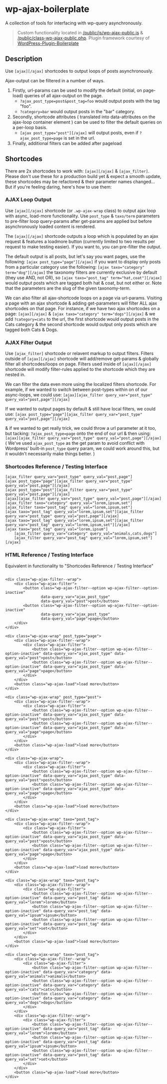 # wp-ajax-boilerplate

A collection of tools for interfacing with wp-query asynchronously.

> Custom functionality located in [/public/js/wp-ajax-public.js](https://github.com/kanopi/wp-ajax-boilerplate/blob/master/public/js/wp-ajax-public.js) & [/public/class-wp-ajax-public.php](https://github.com/kanopi/wp-ajax-boilerplate/blob/master/public/class-wp-ajax-public.php). Plugin framework courtesy of [WordPress-Plugin-Boilerplate](https://github.com/devinvinson/WordPress-Plugin-Boilerplate/)

## Description

Use `[ajax][/ajax]` shortcodes to output loops of posts asynchronously.

Ajax-output can be filtered in a number of ways.
1. Firstly, url-params can be used to modify the default (initial, on page-load) queries of all ajax-output on the page.
   - `?ajax_post_type=post&post_tag=foo` would output posts with the tag "foo".
   - `?category=bar` would output posts in the "bar" category.
1. Secondly, shortcode attributes ( translated into data-attributes on the ajax-loop container element ) can be used to filter the default queries on a per-loop basis.
   - `[ajax post_type="post"][/ajax]` will output posts, even if `?ajax_post_type=page` is set in the url.
1. Finally, additional filters can be added after pageload


## Shortcodes

There are 2x shortcodes to work with: `[ajax][/ajax]` & `[ajax_filter]`. Please don't use these for a production build yet & expect a smooth update, these shortcodes may be refactored & their parameter names changed... But if you're feeling daring, here's how to use them:  

### AJAX Loop Output
Use `[ajax][/ajax]` shortcode (or `.wp-ajax-wrap` class) to output ajax loop with async, load-more functionality. Use `post_type` & `taxo/term` parameters to pre-filter loop query-params after get-params are applied but before asynchronously loaded content is rendered.

The `[ajax][/ajax]` shortcode outputs a loop which is populated by an ajax request & features a loadmore button (currently limited to two results per request to make testing easier). If you want to, you can pre-filter the output.

 The default output is all posts, but let's say you want pages, use the following: `[ajax post_type="page"][/ajax]` if you want to display only posts from a particular category use the following: `[ajax taxo="category" term="dog"][/ajax]` the taxonomy filters are currently exclusive by default (they use AND, not OR), so `[ajax taxo="post_tag" term="hat,coat"][/ajax]` would output posts which are tagged both hat & coat, but not either or. Note that the parameters are the slug of the given taxonomy-term.

We can also filter all ajax-shortcode loops on a page via url-params. Visiting a page with an ajax shortcode & adding get-parameters will filter ALL ajax shortcodes on that page. For instance, if we have two ajax shortcodes on a page: `[ajax][/ajax]` & `[ajax taxo="category" term="dogs"][/ajax]` & we add `?category=cats` to the url, the first shortcode would output posts in the Cats category & the second shortcode would output only posts which are tagged both Cats & Dogs.


### AJAX Filter Output
Use `[ajax_filter]` shortcode or relavent markup to output filters. Filters outside of `[ajax][/ajax]` shortcode will add/remove get-params & globally filter all shortcodes/loops on page. Filters used inside of `[ajax][/ajax]` shortcode will modify filter-rules applied to the shortcode which they are nested in.

We can filter the data even more using the localized filters shortcode. For example, if we wanted to switch between post-types within on of our async-loops, we could use:
`[ajax][ajax_filter query_var="post_type" query_val="post,page"][/ajax]`

If we wanted to output pages by default & still have local filters, we could use:
`[ajax post_type="page"][ajax_filter query_var="post_type" query_val="post,page"][/ajax]`

& if we wanted to get really trick, we could throw a url parameter at it too, but tacking: `?ajax_post_type=page` onto the end of our url & then using: `[ajax][ajax_filter query_var="post_type" query_val="post,page"][/ajax]` ( We've used `ajax_post_type` as the get param to avoid conflict with Wordpress' built-in `post_type` query param, we could work around this, but it wouldn't necessarily make things better. )


### Shortcodes Reference / Testing Interface
```
[ajax_filter query_var="post_type" query_val="post,page"]
[ajax post_type="page"][ajax_filter query_var="post_type" query_val="post,page"][/ajax]
[ajax post_type="post"][ajax_filter query_var="post_type" query_val="post,page"][/ajax]
[ajax][ajax_filter query_var="post_type" query_val="post,page"][/ajax]
[ajax_filter taxo="category" query_val="lorem,ipsum,set"]
[ajax_filter taxo="post_tag" query_val="lorem,ipsum,set"]
[ajax taxo="post_tag" query_val="lorem,ipsum,set"][ajax_filter query_var="post_type" query_val="post,page"][/ajax]
[ajax taxo="post_tag" query_val="lorem,ipsum,set"][ajax_filter query_var="post_tag" query_val="lorem,ipsum,set"][/ajax]
[ajax taxo="post_tag" query_val="lorem,ipsum"]
    [ajax_filter query_var="category" query_val="animals,cats,dogs"]
    [ajax_filter query_var="post_tag" query_val="lorem,ipsum,set"]
[/ajax]
```


### HTML Reference / Testing Interface

Equivalent in functionality to "Shortcodes Reference / Testing Interface"

```

<div class="wp-ajax-filter--wrap">
    <div class="wp-ajax-filter">
        <button class="wp-ajax-filter--option wp-ajax-filter--option-inactive"
                data-query_var="ajax_post_type"
                data-query_val="post">post</button>
        <button class="wp-ajax-filter--option wp-ajax-filter--option-inactive"
                data-query_var="ajax_post_type" 
                data-query_val="page">page</button>
    </div>
</div>

<div class="wp-ajax-wrap" post_type="page">
    <div class="wp-ajax-filter--wrap">
        <div class="wp-ajax-filter">
            <button class="wp-ajax-filter--option wp-ajax-filter--option-inactive" data-query_var="ajax_post_type" data-query_val="post">post</button>
            <button class="wp-ajax-filter--option wp-ajax-filter--option-inactive" data-query_var="ajax_post_type" data-query_val="page">page</button>
        </div>
    </div>
    <button class="wp-ajax-load">load more</button>
</div>

<div class="wp-ajax-wrap" post_type="post">
    <div class="wp-ajax-filter--wrap">
        <div class="wp-ajax-filter">
            <button class="wp-ajax-filter--option wp-ajax-filter--option-inactive" data-query_var="ajax_post_type" data-query_val="post">post</button>
            <button class="wp-ajax-filter--option wp-ajax-filter--option-inactive" data-query_var="ajax_post_type" data-query_val="page">page</button>
        </div>
    </div>
    <button class="wp-ajax-load">load more</button>
</div>

<div class="wp-ajax-wrap">
    <div class="wp-ajax-filter--wrap">
        <div class="wp-ajax-filter">
            <button class="wp-ajax-filter--option wp-ajax-filter--option-inactive" data-query_var="ajax_post_type" data-query_val="post">post</button>
            <button class="wp-ajax-filter--option wp-ajax-filter--option-inactive" data-query_var="ajax_post_type" data-query_val="page">page</button>
        </div>
    </div>
    <button class="wp-ajax-load">load more</button>
</div>

<div class="wp-ajax-wrap" taxo="post_tag">
    <div class="wp-ajax-filter--wrap">
        <div class="wp-ajax-filter">
            <button class="wp-ajax-filter--option wp-ajax-filter--option-inactive" data-query_var="ajax_post_type" data-query_val="post">post</button>
            <button class="wp-ajax-filter--option wp-ajax-filter--option-inactive" data-query_var="ajax_post_type" data-query_val="page">page</button>
        </div>
    </div>
    <button class="wp-ajax-load">load more</button>
</div>

<div class="wp-ajax-wrap" taxo="post_tag">
    <div class="wp-ajax-filter--wrap">
        <div class="wp-ajax-filter">
            <button class="wp-ajax-filter--option wp-ajax-filter--option-inactive" data-query_var="post_tag" data-query_val="lorem">lorem</button>
            <button class="wp-ajax-filter--option wp-ajax-filter--option-inactive" data-query_var="post_tag" data-query_val="ipsum">ipsum</button>
            <button class="wp-ajax-filter--option wp-ajax-filter--option-inactive" data-query_var="post_tag" data-query_val="set">set</button>
        </div>
    </div>
    <button class="wp-ajax-load">load more</button>
</div>

<div class="wp-ajax-wrap" taxo="post_tag">
    <div class="wp-ajax-filter--wrap">
        <div class="wp-ajax-filter">
            <button class="wp-ajax-filter--option wp-ajax-filter--option-inactive" data-query_var="category" data-query_val="animals">animals</button>
            <button class="wp-ajax-filter--option wp-ajax-filter--option-inactive" data-query_var="category" data-query_val="cats">cats</button>
            <button class="wp-ajax-filter--option wp-ajax-filter--option-inactive" data-query_var="category" data-query_val="dogs">dogs</button>
        </div>
    </div>
    <div class="wp-ajax-filter--wrap">
        <div class="wp-ajax-filter">
            <button class="wp-ajax-filter--option wp-ajax-filter--option-inactive" data-query_var="post_tag" data-query_val="lorem">lorem</button>
            <button class="wp-ajax-filter--option wp-ajax-filter--option-inactive" data-query_var="post_tag" data-query_val="ipsum">ipsum</button>
            <button class="wp-ajax-filter--option wp-ajax-filter--option-inactive" data-query_var="post_tag" data-query_val="set">set</button>
        </div>
    </div>
    <button class="wp-ajax-load">load more</button>
</div>
```
